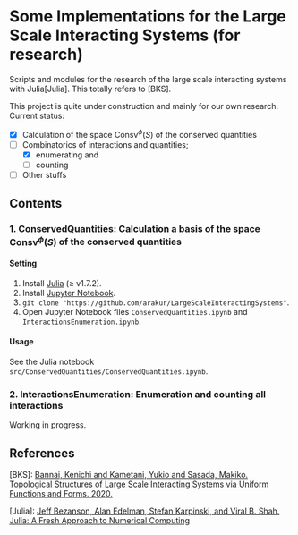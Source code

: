 # Some Implementations for the Large Scale Interacting Systems (for research)

Scripts and modules for the research of the large scale interacting systems with Julia[Julia].
This totally refers to [BKS].

This project is quite under construction and mainly for our own research.
Current status:

- [x] Calculation of the space $\mathrm{Consv}^\phi(S)$ of the conserved quantities
- [ ] Combinatorics of interactions and quantities;
  - [x] enumerating and
  - [ ] counting
- [ ] Other stuffs

## Contents

### 1. ConservedQuantities: Calculation a basis of the space $\mathrm{Consv}^\phi(S)$ of the conserved quantities

#### Setting

1. Install [Julia](https://julialang.org/downloads/) (≥ v1.7.2).
2. Install [Jupyter Notebook](https://jupyter.org/install).
3. `git clone "https://github.com/arakur/LargeScaleInteractingSystems"`.
4. Open Jupyter Notebook files `ConservedQuantities.ipynb` and `InteractionsEnumeration.ipynb`.

#### Usage

See the Julia notebook `src/ConservedQuantities/ConservedQuantities.ipynb`.

### 2. InteractionsEnumeration: Enumeration and counting all interactions

Working in progress.

## References

[BKS]: [Bannai, Kenichi and Kametani, Yukio and Sasada, Makiko. Topological Structures of Large Scale Interacting Systems via Uniform Functions and Forms. 2020.](https://arxiv.org/abs/2009.04699v4)

[Julia]: [Jeff Bezanson, Alan Edelman, Stefan Karpinski, and Viral B. Shah. Julia: A Fresh Approach to Numerical Computing](https://epubs.siam.org/doi/10.1137/141000671)
